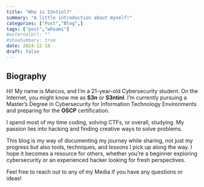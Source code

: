 ```yaml
---
title: "Who is S3ntinl?"
summary: "A little introduction about myself!"
categories: ["Post","Blog",]
tags: ["post","whoami"]
#externalUrl: ""
#showSummary: true
date: 2024-12-18
draft: false
---
```

## Biography
Hi! My name is Marcos, and I’m a 21-year-old Cybersecurity student. On the Internet, you might know me as **S3n** or **S3ntinl**. I’m currently pursuing a Master’s Degree in Cybersecurity for Information Technology Environments and preparing for the **OSCP** certification.

I spend most of my time coding, solving CTFs, or overall, studying. My passion lies into hacking and finding creative ways to solve problems.

This blog is my way of documenting my journey while sharing, not just my progress but also tools, techniques, and lessons I pick up along the way. I hope it becomes a resource for others, whether you’re a beginner exploring cybersecurity or an experienced hacker looking for fresh perspectives.

Feel free to reach out to any of my Media if you have any questions or ideas!
